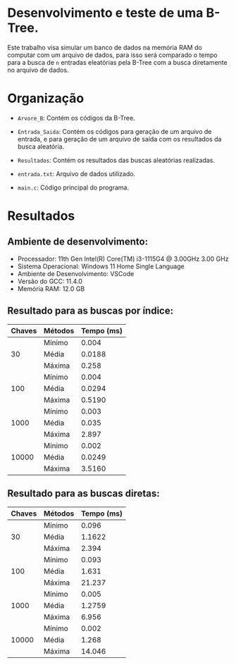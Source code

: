 # Desenvolvimento e teste de uma B-Tree.

Este trabalho visa simular um banco de dados na memória RAM do computar com um arquivo de dados, para isso será comparado o tempo para a busca de `n` entradas eleatórias pela B-Tree com a busca diretamente no arquivo de dados.

# Organização
- `Arvore_B`: Contém os códigos da B-Tree.
- `Entrada_Saida`: Contém os códigos para geração de um arquivo de entrada, e para geração de um arquivo de saída com os resultados da busca aleatória.
- `Resultados`: Contém os resultados das buscas aleatórias realizadas.

- `entrada.txt`: Arquivo de dados utilizado.
- `main.c`: Código principal do programa.

# Resultados
## Ambiente de desenvolvimento:
- Processador: 11th Gen Intel(R) Core(TM) i3-1115G4 @ 3.00GHz   3.00 GHz
- Sistema Operacional: Windows 11 Home Single Language
- Ambiente de Desenvolvimento: VSCode
- Versão do GCC: 11.4.0
- Memória RAM: 12.0 GB

## Resultado para as buscas por índice:
| Chaves | Métodos | Tempo (ms) |
| ------ | ------- | ---------- |
|  | Mínimo | 0.004 |
| 30 | Média | 0.0188 |
|  | Máxima | 0.258 |
|  | Mínimo | 0.004 |
| 100 | Média | 0.0294 |
|  | Máxima | 0.5190 |
|  | Mínimo | 0.003 |
| 1000 | Média | 0.035 |
|  | Máxima | 2.897 |
|  | Mínimo | 0.002 |
| 10000 | Média | 0.0249 |
|  | Máxima | 3.5160 |

## Resultado para as buscas diretas:
| Chaves | Métodos | Tempo (ms) |
| ------ | ------- | ---------- |
|  | Mínimo | 0.096 |
| 30 | Média | 1.1622 |
|  | Máxima | 2.394 |
|  | Mínimo | 0.093 |
| 100 | Média | 1.631 |
|  | Máxima | 21.237 |
|  | Mínimo | 0.005 |
| 1000 | Média | 1.2759 |
|  | Máxima | 6.956 |
|  | Mínimo | 0.002 |
| 10000 | Média | 1.268 |
|  | Máxima | 14.046 |
